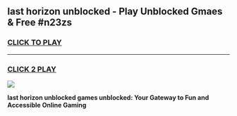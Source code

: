 
## last horizon unblocked - Play Unblocked Gmaes & Free #n23zs
<h3>
<a href="https://news.freeplayer.one?title=last_horizon_unblocked&ref=24F">CLICK TO PLAY</a></h3>
<hr>

<h3>
<a href="https://news.freeplayer.one?title=last_horizon_unblocked&ref=24F">CLICK 2 PLAY</a>
  
</h3>

<a href="https://news.freeplayer.one?title=last_horizon_unblocked&ref=24F/"><img src="https://clearcache.store/games.png"></a>


**last horizon unblocked games unblocked: Your Gateway to Fun and Accessible Online Gaming**
